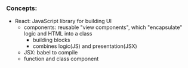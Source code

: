### Concepts:

- React: JavaScript library for building UI
  - components: reusable "view components", which "encapsulate" logic and HTML into a class
    - building blocks
    - combines logic(JS) and presentation(JSX)
  - JSX: babel to compile
  - function and class component
